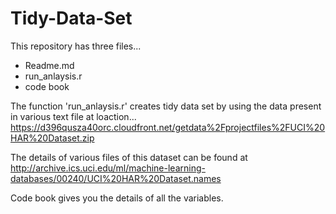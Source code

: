 # Tidy-Data-Set

This repository has three files...
   * Readme.md
   * run_anlaysis.r
   * code book

The function 'run_anlaysis.r' creates tidy data set by using the data present in various text file at loaction...
https://d396qusza40orc.cloudfront.net/getdata%2Fprojectfiles%2FUCI%20HAR%20Dataset.zip 

The details of various files of this dataset can be found at http://archive.ics.uci.edu/ml/machine-learning-databases/00240/UCI%20HAR%20Dataset.names

Code book gives you the details of all the variables.
